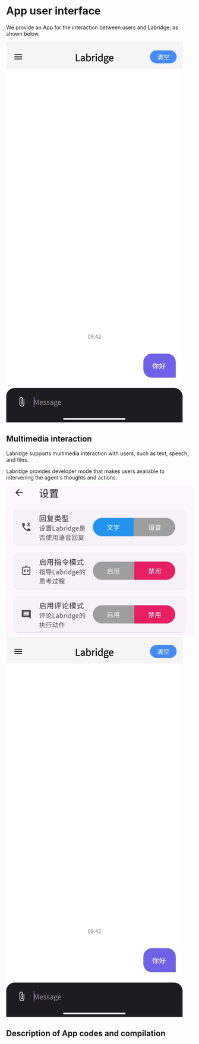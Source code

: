 # App user interface

We provide an App for the interaction between users and Labridge, as shown below.

![App交互界面](./images/app_interface.jpg)

## Multimedia interaction

Labridge supports multimedia interaction with users, such as text, speech, and files.

Labridge provides developer mode that makes users available to intervening the agent's thoughts and actions.

![App interface1](./images/app_settings.jpg)
![App interface2](./images/app_interface.jpg)

## Description of App codes and compilation